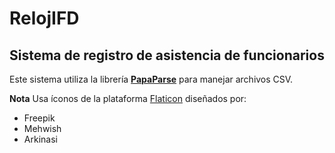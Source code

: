 # RelojIFD
## Sistema de registro de asistencia de funcionarios

Este sistema utiliza la librería **[PapaParse](https://www.papaparse.com/)** para manejar archivos CSV.

**Nota**
Usa íconos de la plataforma [Flaticon](https://flaticon.com) diseñados por:
- Freepik
- Mehwish
- Arkinasi
